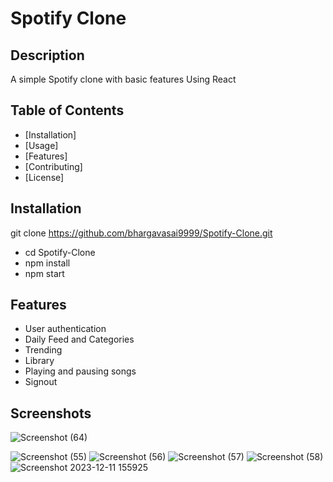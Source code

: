 # Spotify Clone

## Description

A simple Spotify clone with basic features Using React

## Table of Contents

- [Installation]
- [Usage]
- [Features]
- [Contributing]
- [License]

## Installation

git clone https://github.com/bhargavasai9999/Spotify-Clone.git
- cd Spotify-Clone
- npm install
- npm start

## Features

- User authentication
- Daily Feed and Categories
- Trending
- Library 
- Playing and pausing songs
- Signout
## Screenshots
![Screenshot (64)](https://github.com/bhargavasai9999/Spotify-Clone/assets/85823759/0586d327-fde0-4188-910f-52ca4859cf5c)

![Screenshot (55)](https://github.com/bhargavasai9999/Spotify-Clone/assets/85823759/e28b5796-5422-4771-9863-01ba7b8ab0c7)
![Screenshot (56)](https://github.com/bhargavasai9999/Spotify-Clone/assets/85823759/d1d39a1e-e2a4-47a6-8f8b-f1ba49808758)
![Screenshot (57)](https://github.com/bhargavasai9999/Spotify-Clone/assets/85823759/8fed0e38-2f2f-4984-8ce1-c017f735ffc0)
![Screenshot (58)](https://github.com/bhargavasai9999/Spotify-Clone/assets/85823759/14042fe3-ad1b-436e-a759-d4616e642e7d)
![Screenshot 2023-12-11 155925](https://github.com/bhargavasai9999/Spotify-Clone/assets/85823759/a99a8e32-57b9-4528-a78b-900d620d0662)
